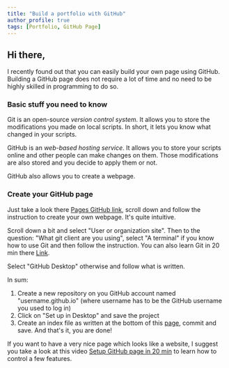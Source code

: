```yaml
---
title: "Build a portfolio with GitHub"
author_profile: true
tags: [Portfolio, GitHub Page]
---
```


## Hi there,

I recently found out that you can easily build your own page using GitHub.
Building a GitHub page does not require a lot of time and no need to be highly skilled in programming to do so.


### Basic stuff you need to know

Git is an open-source *version control system*. It allows you to store the modifications you made on local scripts. In short, it lets you know what changed in your scripts.

GitHub is an *web-based hosting service*. It allows you to store your scripts online and other people can make changes on them. Those modifications are also stored and you decide to apply them or not.

GitHub also allows you to create a webpage.

### Create your GitHub page

Just take a look there [Pages GitHub link](https://pages.github.com),
scroll down and follow the instruction to create your own webpage. It's quite intuitive.


Scroll down a bit and select "User or organization site". Then to the question: "What git client are you using", select "A terminal" if you know how to use Git and then follow the instruction. You can also learn Git in 20 min there [Link](https://www.youtube.com/watch?v=Y9XZQO1n_7c).

Select "GitHub Desktop" otherwise and follow what is written.


In sum:
1. Create a new repository on you GitHub account named "username.github.io" (where username has to be the GitHub username you used to log in)
2. Click on "Set up in Desktop" and save the project
3. Create an index file as written at the bottom of this [page](https://pages.github.com), commit and save. And that's it, you are done!


If you want to have a very nice page which looks like a website, I suggest you take a look at this video [Setup GitHub page in 20 min](https://www.youtube.com/watch?v=qWrcgHwSG8M) to learn how to control a few features.
